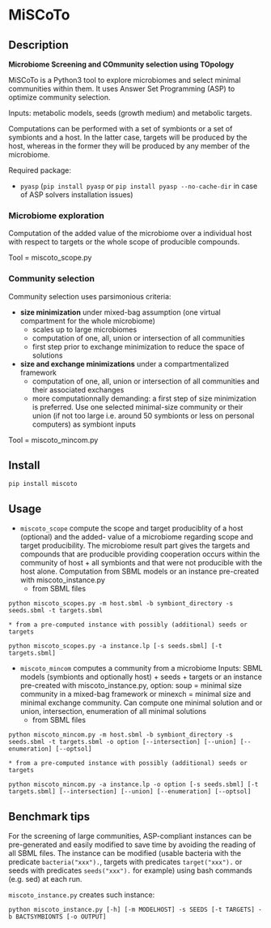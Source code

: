 # MiSCoTo
## Description
**Microbiome Screening and COmmunity selection using TOpology**

MiSCoTo is a Python3 tool to explore microbiomes and select minimal communities within them.
It uses Answer Set Programming (ASP) to optimize community selection.

Inputs: metabolic models, seeds (growth medium) and metabolic targets.

Computations can be performed with a set of symbionts or a set of symbionts and a host. In the latter case, targets will be produced by the host, whereas in the former they will be produced by any member of the microbiome.

Required package:
* ``pyasp`` (``pip install pyasp`` or ``pip install pyasp --no-cache-dir`` in case of ASP solvers installation issues)

### Microbiome exploration
Computation of the added value of the microbiome over a individual host with respect to targets or the whole scope of producible compounds.

Tool = miscoto_scope.py

### Community selection
Community selection uses parsimonious criteria:
* **size minimization** under mixed-bag assumption (one virtual compartment for the whole microbiome)
    * scales up to large microbiomes
    * computation of one, all, union or intersection of all communities
    * first step prior to exchange minimization to reduce the space of solutions
* **size and exchange minimizations** under a compartmentalized framework
    * computation of one, all, union or intersection of all communities and their associated exchanges
    * more computationnally demanding: a first step of size minimization is preferred. Use one selected minimal-size community or their union (if not too large i.e. around 50 symbionts or less on personal computers) as symbiont inputs

Tool = miscoto_mincom.py

## Install

```
pip install miscoto
```

## Usage

* ``miscoto_scope`` compute the scope and target produciblity of a host (optional) and the added-
value of a microbiome regarding scope and target producibility. The microbiome
result part gives the targets and compounds that are producible providing
cooperation occurs within the community of host + all symbionts and that were
not producible with the host alone. Computation from SBML models or an
instance pre-created with miscoto_instance.py
    * from SBML files
```
python miscoto_scopes.py -m host.sbml -b symbiont_directory -s seeds.sbml -t targets.sbml
```
    * from a pre-computed instance with possibly (additional) seeds or targets    
```
python miscoto_scopes.py -a instance.lp [-s seeds.sbml] [-t targets.sbml]
```

* ``miscoto_mincom`` computes a community from a microbiome Inputs: SBML models (symbionts and
optionally host) + seeds + targets or an instance pre-created with
miscoto_instance.py, option: soup = minimal size community in a mixed-bag
framework or minexch = minimal size and minimal exchange community. Can
compute one minimal solution and or union, intersection, enumeration of all
minimal solutions
    * from SBML files   
```
python miscoto_mincom.py -m host.sbml -b symbiont_directory -s seeds.sbml -t targets.sbml -o option [--intersection] [--union] [--enumeration] [--optsol]
```
    * from a pre-computed instance with possibly (additional) seeds or targets    
```
python miscoto_mincom.py -a instance.lp -o option [-s seeds.sbml] [-t targets.sbml] [--intersection] [--union] [--enumeration] [--optsol]
```

## Benchmark tips

For the screening of large communities, ASP-compliant instances can be pre-generated and easily modified to save time by avoiding the reading of all SBML files.
The instance can be modified (usable bacteria with the predicate ``bacteria("xxx").``, targets with predicates ``target("xxx").`` or seeds with predicates ``seeds("xxx").`` for example) using bash commands (e.g. sed) at each run.

``miscoto_instance.py`` creates such instance:

```
python miscoto_instance.py [-h] [-m MODELHOST] -s SEEDS [-t TARGETS] -b BACTSYMBIONTS [-o OUTPUT]
```
